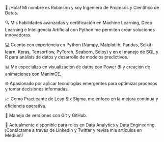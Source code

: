 🚀 ¡Hola! Mi nombre es Robinson y soy Ingeniero de Procesos y Científico de Datos.

🔍 Mis habilidades avanzadas y certificación en Machine Learning, Deep Learning e Inteligencia Artificial con Python me permiten crear soluciones innovadoras.

💻 Cuento con experiencia en Python (Numpy, Matplotlib, Pandas, Scikit-learn, Keras, Tensorflow, PyTorch, Seaborn, Scipy) y en el manejo de SQL y R para análisis de datos y desarrollo de modelos predictivos.

📊 Me especializo en visualización de datos con Power BI y creación de animaciones con ManimCE.

🌐 Apasionado por aplicar tecnologías emergentes para optimizar procesos y tomar decisiones informadas.

📈 Como Practicante de Lean Six Sigma, me enfoco en la mejora continua y eficiencia operativa.

🏦 Manejo de versiones con Git y GitHub.

💼 Actualmente disponible para roles en Data Analytics y Data Engineering. ¡Contáctame a través de LinkedIn y Twitter y revisa mis artículos en Medium!

